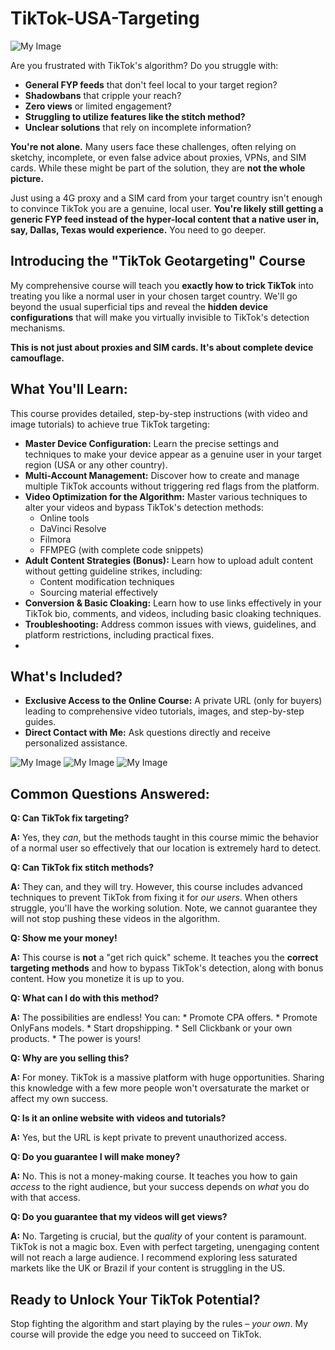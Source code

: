# TikTok-USA-Targeting
![My Image](tikt.webp)

Are you frustrated with TikTok's algorithm? Do you struggle with:

* **General FYP feeds** that don't feel local to your target region?
* **Shadowbans** that cripple your reach?
* **Zero views** or limited engagement?
* **Struggling to utilize features like the stitch method?**
* **Unclear solutions** that rely on incomplete information?

**You're not alone.** Many users face these challenges, often relying on sketchy, incomplete, or even false advice about proxies, VPNs, and SIM cards. While these might be part of the solution, they are **not the whole picture.**  

Just using a 4G proxy and a SIM card from your target country isn't enough to convince TikTok you are a genuine, local user. **You're likely still getting a generic FYP feed instead of the hyper-local content that a native user in, say, Dallas, Texas would experience.** You need to go deeper.

## Introducing the "TikTok Geotargeting" Course

My comprehensive course will teach you **exactly how to trick TikTok** into treating you like a normal user in your chosen target country.  We'll go beyond the usual superficial tips and reveal the **hidden device configurations** that will make you virtually invisible to TikTok's detection mechanisms.

**This is not just about proxies and SIM cards. It's about complete device camouflage.**

## What You'll Learn:

This course provides detailed, step-by-step instructions (with video and image tutorials) to achieve true TikTok targeting:

*   **Master Device Configuration:** Learn the precise settings and techniques to make your device appear as a genuine user in your target region (USA or any other country).
*   **Multi-Account Management:** Discover how to create and manage multiple TikTok accounts without triggering red flags from the platform.
*   **Video Optimization for the Algorithm:** Master various techniques to alter your videos and bypass TikTok's detection methods:
    *   Online tools
    *   DaVinci Resolve
    *   Filmora
    *   FFMPEG (with complete code snippets)
*   **Adult Content Strategies (Bonus):** Learn how to upload adult content without getting guideline strikes, including:
    *   Content modification techniques
    *   Sourcing material effectively
*   **Conversion & Basic Cloaking:** Learn how to use links effectively in your TikTok bio, comments, and videos, including basic cloaking techniques.
*   **Troubleshooting:** Address common issues with views, guidelines, and platform restrictions, including practical fixes.
*   

## What's Included?

*   **Exclusive Access to the Online Course:** A private URL (only for buyers) leading to comprehensive video tutorials, images, and step-by-step guides.
*   **Direct Contact with Me:**  Ask questions directly and receive personalized assistance.

  ![My Image](tik2.webp)
  ![My Image](tik3.webp)
  ![My Image](tik4.webp)

## Common Questions Answered:

**Q: Can TikTok fix targeting?**

**A:** Yes, they *can*, but the methods taught in this course mimic the behavior of a normal user so effectively that our location is extremely hard to detect.

**Q: Can TikTok fix stitch methods?**

**A:** They can, and they will try. However, this course includes advanced techniques to prevent TikTok from fixing it for *our users*. When others struggle, you'll have the working solution. Note, we cannot guarantee they will not stop pushing these videos in the algorithm.

**Q: Show me your money!**

**A:** This course is **not** a "get rich quick" scheme. It teaches you the **correct targeting methods** and how to bypass TikTok's detection, along with bonus content. How you monetize it is up to you.

**Q: What can I do with this method?**

**A:** The possibilities are endless! You can:
    *   Promote CPA offers.
    *   Promote OnlyFans models.
    *   Start dropshipping.
    *   Sell Clickbank or your own products.
    *   The power is yours!

**Q: Why are you selling this?**

**A:** For money. TikTok is a massive platform with huge opportunities. Sharing this knowledge with a few more people won't oversaturate the market or affect my own success.

**Q: Is it an online website with videos and tutorials?**

**A:** Yes, but the URL is kept private to prevent unauthorized access.

**Q: Do you guarantee I will make money?**

**A:** No. This is not a money-making course. It teaches you how to gain *access* to the right audience, but your success depends on *what* you do with that access.

**Q: Do you guarantee that my videos will get views?**

**A:** No.  Targeting is crucial, but the *quality* of your content is paramount. TikTok is not a magic box. Even with perfect targeting, unengaging content will not reach a large audience. I recommend exploring less saturated markets like the UK or Brazil if your content is struggling in the US.

## Ready to Unlock Your TikTok Potential?

Stop fighting the algorithm and start playing by the rules – *your own*.  My course will provide the edge you need to succeed on TikTok.


